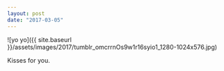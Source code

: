 ```yaml
---
layout: post
date: "2017-03-05"
---
```


![yo yo]({{ site.baseurl }}/assets/images/2017/tumblr_omcrrnOs9w1r16syio1_1280-1024x576.jpg)

Kisses for you.
